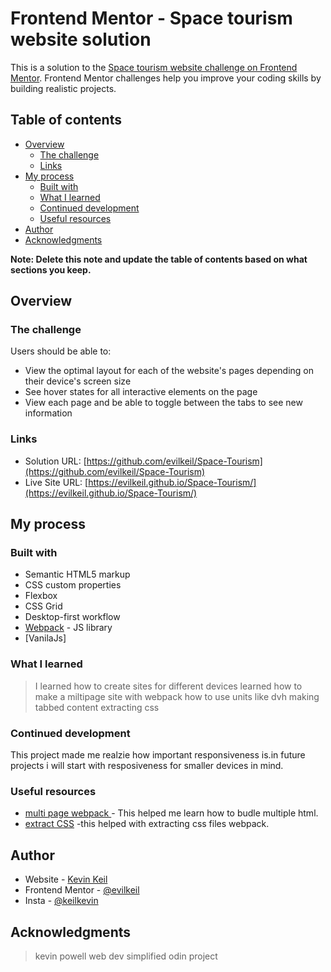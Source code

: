 # Frontend Mentor - Space tourism website solution

This is a solution to the [Space tourism website challenge on Frontend Mentor](https://www.frontendmentor.io/challenges/space-tourism-multipage-website-gRWj1URZ3). Frontend Mentor challenges help you improve your coding skills by building realistic projects. 

## Table of contents

- [Overview](#overview)
  - [The challenge](#the-challenge)
  - [Links](#links)
- [My process](#my-process)
  - [Built with](#built-with)
  - [What I learned](#what-i-learned)
  - [Continued development](#continued-development)
  - [Useful resources](#useful-resources)
- [Author](#author)
- [Acknowledgments](#acknowledgments)

**Note: Delete this note and update the table of contents based on what sections you keep.**

## Overview

### The challenge

Users should be able to:

- View the optimal layout for each of the website's pages depending on their device's screen size
- See hover states for all interactive elements on the page
- View each page and be able to toggle between the tabs to see new information

### Links

- Solution URL: [https://github.com/evilkeil/Space-Tourism](https://github.com/evilkeil/Space-Tourism)
- Live Site URL: [https://evilkeil.github.io/Space-Tourism/](https://evilkeil.github.io/Space-Tourism/)

## My process

### Built with

- Semantic HTML5 markup
- CSS custom properties
- Flexbox
- CSS Grid
- Desktop-first workflow
- [Webpack](https://webpack.js.org/) - JS library
- [VanilaJs]



### What I learned

>I learned how to create sites for different devices
>learned how to make a miltipage site with webpack
>how to use units like dvh
>making tabbed content
>extracting css



### Continued development

This project made me realzie how important responsiveness is.in future projects i will start with resposiveness for smaller devices in mind.

### Useful resources

- [multi page webpack ](https://dev.to/marcinwosinek/tutorial-for-building-multipage-website-with-webpack-4gdk) - This helped me learn how to budle multiple html.
- [extract CSS](https://youtu.be/JlBDfj75T3Y?si=TGOvBtmxBZ-6lBFK) -this helped with extracting css files webpack.



## Author

- Website - [Kevin Keil](https://github.com/evilkeil)
- Frontend Mentor - [@evilkeil](https://www.frontendmentor.io/profile/evilkeil)
- Insta - [@keilkevin](https://www.instagram.com/keilkevin/)


## Acknowledgments

>kevin powell 
>web dev simplified
>odin project
